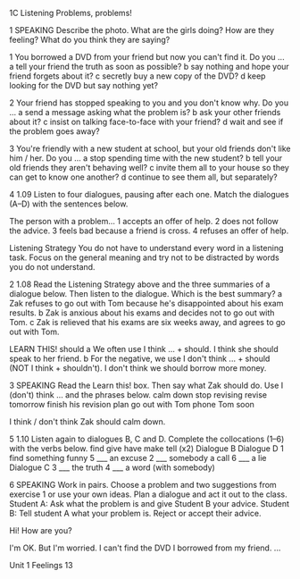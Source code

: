 1C Listening
Problems, problems!

1 SPEAKING Describe the photo. What are the girls doing? How are they feeling? What do you think they are saying?

1 You borrowed a DVD from your friend but now you can't find it. Do you ...
a tell your friend the truth as soon as possible?
b say nothing and hope your friend forgets about it?
c secretly buy a new copy of the DVD?
d keep looking for the DVD but say nothing yet?

2 Your friend has stopped speaking to you and you don't know why. Do you ...
a send a message asking what the problem is?
b ask your other friends about it?
c insist on talking face-to-face with your friend?
d wait and see if the problem goes away?

3 You're friendly with a new student at school, but your old friends don't like him / her. Do you ...
a stop spending time with the new student?
b tell your old friends they aren't behaving well?
c invite them all to your house so they can get to know one another?
d continue to see them all, but separately?

4 1.09 Listen to four dialogues, pausing after each one. Match the dialogues (A–D) with the sentences below.

The person with a problem...
1 accepts an offer of help.
2 does not follow the advice.
3 feels bad because a friend is cross.
4 refuses an offer of help.

Listening Strategy
You do not have to understand every word in a listening task. Focus on the general meaning and try not to be distracted by words you do not understand.

2 1.08 Read the Listening Strategy above and the three summaries of a dialogue below. Then listen to the dialogue. Which is the best summary?
a Zak refuses to go out with Tom because he's disappointed about his exam results.
b Zak is anxious about his exams and decides not to go out with Tom.
c Zak is relieved that his exams are six weeks away, and agrees to go out with Tom.

LEARN THIS! should
a We often use I think ... + should.
I think she should speak to her friend.
b For the negative, we use I don't think ... + should (NOT I think + shouldn't).
I don't think we should borrow more money.

3 SPEAKING Read the Learn this! box. Then say what Zak should do. Use I (don't) think ... and the phrases below.
calm down
stop revising
revise tomorrow
finish his revision plan
go out with Tom
phone Tom soon

I think / don't think Zak should calm down.

5 1.10 Listen again to dialogues B, C and D. Complete the collocations (1–6) with the verbs below.
find give have make tell (x2)
Dialogue B                   Dialogue D
1 find something funny     5 ___ an excuse
2 ___ somebody a call      6 ___ a lie
Dialogue C
3 ___ the truth
4 ___ a word (with somebody)

6 SPEAKING Work in pairs. Choose a problem and two suggestions from exercise 1 or use your own ideas. Plan a dialogue and act it out to the class.
Student A: Ask what the problem is and give Student B your advice.
Student B: Tell student A what your problem is. Reject or accept their advice.

Hi! How are you?

I'm OK. But I'm worried. I can't find the DVD I borrowed from my friend. ...

Unit 1 Feelings 13